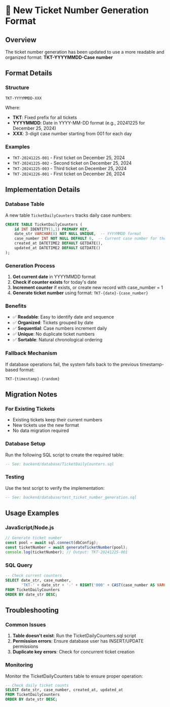 # 🎫 New Ticket Number Generation Format

## Overview
The ticket number generation has been updated to use a more readable and organized format: **TKT-YYYYMMDD-Case number**

## Format Details

### Structure
```
TKT-YYYYMMDD-XXX
```

Where:
- **TKT**: Fixed prefix for all tickets
- **YYYYMMDD**: Date in YYYY-MM-DD format (e.g., 20241225 for December 25, 2024)
- **XXX**: 3-digit case number starting from 001 for each day

### Examples
- `TKT-20241225-001` - First ticket on December 25, 2024
- `TKT-20241225-002` - Second ticket on December 25, 2024
- `TKT-20241225-003` - Third ticket on December 25, 2024
- `TKT-20241226-001` - First ticket on December 26, 2024

## Implementation Details

### Database Table
A new table `TicketDailyCounters` tracks daily case numbers:

```sql
CREATE TABLE TicketDailyCounters (
    id INT IDENTITY(1,1) PRIMARY KEY,
    date_str VARCHAR(8) NOT NULL UNIQUE,  -- YYYYMMDD format
    case_number INT NOT NULL DEFAULT 0,  -- Current case number for the day
    created_at DATETIME2 DEFAULT GETDATE(),
    updated_at DATETIME2 DEFAULT GETDATE()
);
```

### Generation Process
1. **Get current date** in YYYYMMDD format
2. **Check if counter exists** for today's date
3. **Increment counter** if exists, or create new record with case_number = 1
4. **Generate ticket number** using format: `TKT-{date}-{case_number}`

### Benefits
- ✅ **Readable**: Easy to identify date and sequence
- ✅ **Organized**: Tickets grouped by date
- ✅ **Sequential**: Case numbers increment daily
- ✅ **Unique**: No duplicate ticket numbers
- ✅ **Sortable**: Natural chronological ordering

### Fallback Mechanism
If database operations fail, the system falls back to the previous timestamp-based format:
```
TKT-{timestamp}-{random}
```

## Migration Notes

### For Existing Tickets
- Existing tickets keep their current numbers
- New tickets use the new format
- No data migration required

### Database Setup
Run the following SQL script to create the required table:
```sql
-- See: backend/database/TicketDailyCounters.sql
```

### Testing
Use the test script to verify the implementation:
```sql
-- See: backend/database/test_ticket_number_generation.sql
```

## Usage Examples

### JavaScript/Node.js
```javascript
// Generate ticket number
const pool = await sql.connect(dbConfig);
const ticketNumber = await generateTicketNumber(pool);
console.log(ticketNumber); // Output: TKT-20241225-001
```

### SQL Query
```sql
-- Check current counters
SELECT date_str, case_number, 
       'TKT-' + date_str + '-' + RIGHT('000' + CAST(case_number AS VARCHAR), 3) AS sample_ticket_number
FROM TicketDailyCounters 
ORDER BY date_str DESC;
```

## Troubleshooting

### Common Issues
1. **Table doesn't exist**: Run the TicketDailyCounters.sql script
2. **Permission errors**: Ensure database user has INSERT/UPDATE permissions
3. **Duplicate key errors**: Check for concurrent ticket creation

### Monitoring
Monitor the TicketDailyCounters table to ensure proper operation:
```sql
-- Check daily ticket counts
SELECT date_str, case_number, created_at, updated_at
FROM TicketDailyCounters 
ORDER BY date_str DESC;
```
